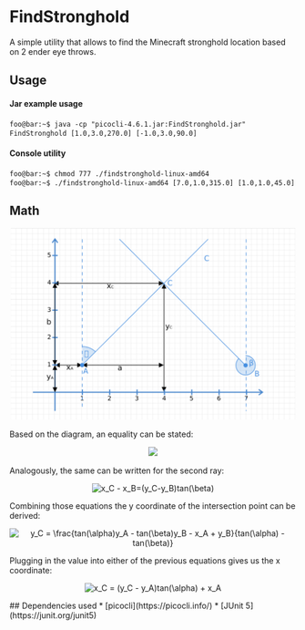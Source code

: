 # FindStronghold

A simple utility that allows to find the Minecraft stronghold location based on 2 ender eye throws.
## Usage
#### Jar example usage
```console 
foo@bar:~$ java -cp "picocli-4.6.1.jar:FindStronghold.jar" FindStronghold [1.0,3.0,270.0] [-1.0,3.0,90.0]
```
#### Console utility 
```console
foo@bar:~$ chmod 777 ./findstronghold-linux-amd64
foo@bar:~$ ./findstronghold-linux-amd64 [7.0,1.0,315.0] [1.0,1.0,45.0]
```
## Math
<p align="center">
<img src="ReadmeResource/diagram.png" width="500"></br>
</p>
Based on the diagram, an equality can be stated:</br>
<p align="center">
<img src="https://latex.codecogs.com/svg.image?x_C&space;-&space;x_A=(y_C-y_A)tan(\alpha)"></br>
</p>
Analogously, the same can be written for the second ray:</br>
<p align="center">
<img src="https://latex.codecogs.com/svg.image?x_C&space;-&space;x_B=(y_C-y_B)tan(\beta)" title="x_C - x_B=(y_C-y_B)tan(\beta)" /></br>
</p>
Combining those equations the y coordinate of the intersection point can be derived:</br>
<p align="center">
<img src="https://latex.codecogs.com/svg.image?y_C&space;=&space;\frac{tan(\alpha)y_A&space;-&space;tan(\beta)y_B&space;-&space;x_A&space;&plus;&space;y_B}{tan(\alpha)&space;-&space;tan(\beta)}" title="y_C = \frac{tan(\alpha)y_A - tan(\beta)y_B - x_A + y_B}{tan(\alpha) - tan(\beta)}" /></br>
</p>
Plugging in the value into either of the previous equations gives us the x coordinate:</br>
<p align="center">
<img src="https://latex.codecogs.com/svg.image?x_C&space;=&space;(y_C&space;-&space;y_A)tan(\alpha)&space;&plus;&space;x_A" title="x_C = (y_C - y_A)tan(\alpha) + x_A"/>
</p>
## Dependencies used
* [picocli](https://picocli.info/)
* [JUnit 5](https://junit.org/junit5)



